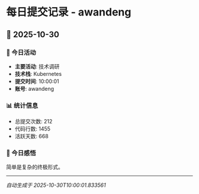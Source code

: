 # 每日提交记录 - awandeng

## 📅 2025-10-30

### 🎯 今日活动
- **主要活动**: 技术调研
- **技术栈**: Kubernetes
- **提交时间**: 10:00:01
- **账号**: awandeng

### 📊 统计信息
- 总提交次数: 212
- 代码行数: 1455
- 活跃天数: 668

### 💭 今日感悟
简单是复杂的终极形式。

---
*自动生成于 2025-10-30T10:00:01.833561*
